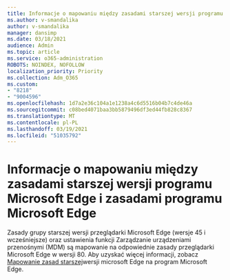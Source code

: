 ```yaml
---
title: Informacje o mapowaniu między zasadami starszej wersji programu Microsoft Edge i zasadami programu Microsoft Edge
ms.author: v-smandalika
author: v-smandalika
manager: dansimp
ms.date: 03/18/2021
audience: Admin
ms.topic: article
ms.service: o365-administration
ROBOTS: NOINDEX, NOFOLLOW
localization_priority: Priority
ms.collection: Adm_O365
ms.custom:
- "8218"
- "9004596"
ms.openlocfilehash: 1d7a2e36c104a1e1238a4c6d5516b04b7c4de46a
ms.sourcegitcommit: c08bed4071baa3bb5879496df3ed44fb828c8367
ms.translationtype: MT
ms.contentlocale: pl-PL
ms.lasthandoff: 03/19/2021
ms.locfileid: "51035792"
---
```

# <a name="learn-about--the-mapping-between-microsoft-edge-legacy-policies-and-microsoft-edge-policies"></a>Informacje o mapowaniu między zasadami starszej wersji programu Microsoft Edge i zasadami programu Microsoft Edge

Zasady grupy starszej wersji przeglądarki Microsoft Edge (wersje 45 i wcześniejsze) oraz ustawienia funkcji Zarządzanie urządzeniami przenośnymi (MDM) są mapowanie na odpowiednie zasady przeglądarki Microsoft Edge w wersji 80. Aby uzyskać więcej informacji, zobacz [Mapowanie zasad starszej](https://docs.microsoft.com/deployedge/microsoft-edge-policy-map-legacy-to-newedge)wersji microsoft Edge na program Microsoft Edge.